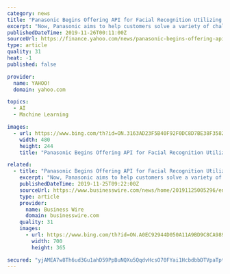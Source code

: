 ```yaml
---
category: news
title: "Panasonic Begins Offering API for Facial Recognition Utilizing Deep Learning Technology"
excerpt: "Now, Panasonic aims to help customers solve a variety of challenges by offering an API for this same technology. The API enables deep-learning powered facial recognition technology via a cloud-based service. Strengths of Panasonic’s facial recognition technology: Feature quantity generation method of recognizing the whole face and certain ..."
publishedDateTime: 2019-11-26T00:11:00Z
sourceUrl: https://finance.yahoo.com/news/panasonic-begins-offering-api-facial-090200840.html
type: article
quality: 31
heat: -1
published: false

provider:
  name: YAHOO!
  domain: yahoo.com

topics:
  - AI
  - Machine Learning

images:
  - url: https://www.bing.com/th?id=ON.3163AD23F5B40F92F0DC8D7BE38F3582
    width: 480
    height: 244
    title: "Panasonic Begins Offering API for Facial Recognition Utilizing Deep Learning Technology"

related:
  - title: "Panasonic Begins Offering API for Facial Recognition Utilizing Deep Learning Technology"
    excerpt: "Now, Panasonic aims to help customers solve a variety of challenges by offering an API for this same technology. The API enables deep-learning powered facial recognition technology via a cloud-based service. Strengths of Panasonic’s facial recognition technology: Feature quantity generation method of recognizing the whole face and certain ..."
    publishedDateTime: 2019-11-25T09:22:00Z
    sourceUrl: https://www.businesswire.com/news/home/20191125005296/en/Panasonic-Begins-Offering-API-Facial-Recognition-Utilizing
    type: article
    provider:
      name: Business Wire
      domain: businesswire.com
    quality: 31
    images:
      - url: https://www.bing.com/th?id=ON.A0EC92944D050A11A9BD9C8CA989DD5A
        width: 700
        height: 365

secured: "yjAMEA7w8Th6ud3Gu1ahD59PpBuNQXu5QqdvHcsO70FYai1HcbdbbDTVpaTptNOBnqgb9e0qnB8gQRiIgtnkPwKouNYYfxwU9uelQc4rLj4IXAp/nlOoMgzBW3Kj8phJWcdkCt9EDvb3sgOd2JSBojY8aXhJxY4yghgXKSKIecsFiPTeKoACmI0cVQDFbFCAkDN60gel06u8SC3fLduQOwvLcJ6FdCEL0aZ1T78Q4KGXxF/hFAhzP5vfEMv5uo7YiIpnKzBREOQ/1npULYjdJA==;3ejrj3wSTf5b95qaTz3XEQ=="
---
```


